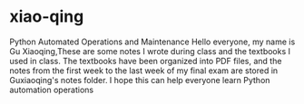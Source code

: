 # xiao-qing
Python Automated Operations and Maintenance
Hello everyone, my name is Gu Xiaoqing,These are some notes I wrote during class and the textbooks I used in class. The textbooks have been organized into PDF files, and the notes from the first week to the last week of my final exam are stored in Guxiaoqing's notes folder. I hope this can help everyone learn Python automation operations
